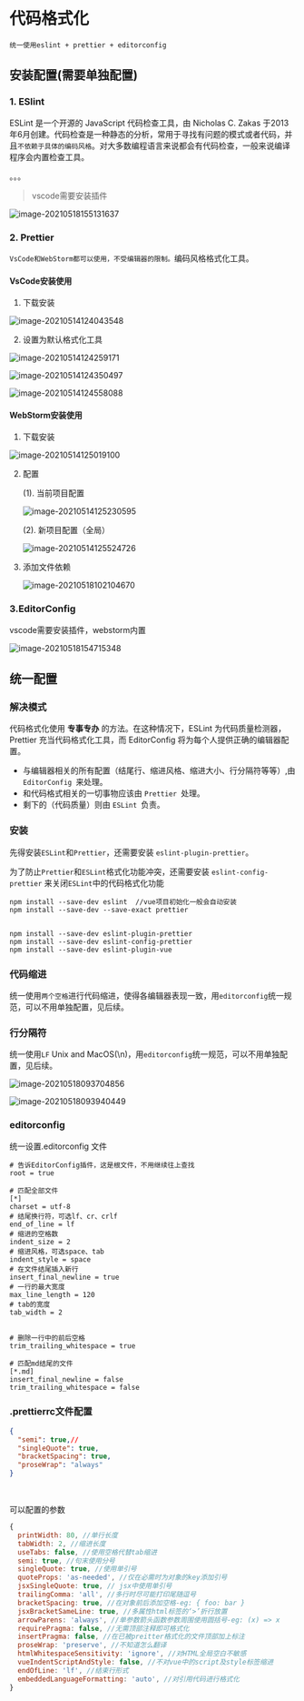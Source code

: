 # 代码格式化



`统一使用eslint + prettier + editorconfig`

## 安装配置(需要单独配置)

### 1. ESlint

ESLint 是一个开源的 JavaScript 代码检查工具，由 Nicholas C. Zakas 于2013年6月创建。代码检查是一种静态的分析，常用于寻找有问题的模式或者代码，并且`不依赖于具体的编码风格`。对大多数编程语言来说都会有代码检查，一般来说编译程序会内置检查工具。

。。。

> vscode需要安装插件

![image-20210518155131637](../image/代码格式化/image-20210518155131637.png)





### 2. Prettier

`VsCode和WebStorm都可以使用，不受编辑器的限制。`编码风格格式化工具。

#### VsCode安装使用

1. 下载安装

![image-20210514124043548](../image/代码格式化/image-20210514124043548.png)

2. 设置为默认格式化工具

![image-20210514124259171](../image/代码格式化/image-20210514124259171.png)

![image-20210514124350497](../image/代码格式化/image-20210514124350497.png)

![image-20210514124558088](../image/代码格式化/image-20210514124558088.png)





#### WebStorm安装使用

1. 下载安装

![image-20210514125019100](../image/代码格式化/image-20210514125019100.png)

2. 配置

   (1). 当前项目配置

      ![image-20210514125230595](../image/代码格式化/image-20210514125230595.png)

   (2). 新项目配置（全局）

      ![image-20210514125524726](../image/代码格式化/image-20210514125524726.png)

3. 添加文件依赖

   ![image-20210518102104670](../image/代码格式化/image-20210518102104670.png)



### 3.EditorConfig

vscode需要安装插件，webstorm内置

![image-20210518154715348](../image/代码格式化/image-20210518154715348.png)





## 统一配置



### 解决模式

代码格式化使用 **专事专办** 的方法。在这种情况下，ESLint 为代码质量检测器，Prettier 充当代码格式化工具，而 EditorConfig 将为每个人提供正确的编辑器配置。

- 与编辑器相关的所有配置（结尾行、缩进风格、缩进大小、行分隔符等等）,由 `EditorConfig `来处理。
- 和代码格式相关的一切事物应该由 `Prettier `处理。
- 剩下的（代码质量）则由 `ESLint `负责。



###  安装

先得安装`ESLint`和`Prettier`，还需要安装 `eslint-plugin-prettier`。

为了防止`Prettier`和`ESLint`格式化功能冲突，还需要安装 `eslint-config-prettier` 来关闭`ESLint`中的代码格式化功能

```text
npm install --save-dev eslint  //vue项目初始化一般会自动安装
npm install --save-dev --save-exact prettier


npm install --save-dev eslint-plugin-prettier
npm install --save-dev eslint-config-prettier
npm install --save-dev eslint-plugin-vue

```



### 代码缩进

统一使用`两个空格`进行代码缩进，使得各编辑器表现一致，用`editorconfig`统一规范，可以不用单独配置，见后续。



### 行分隔符

统一使用`LF` Unix and MacOS(\n)，用`editorconfig`统一规范，可以不用单独配置，见后续。

![image-20210518093704856](../image/代码格式化/image-20210518093704856.png)

![image-20210518093940449](../image/代码格式化/image-20210518093940449.png)



### editorconfig

统一设置.editorconfig  文件                                                                                                                                                                                

~~~
# 告诉EditorConfig插件，这是根文件，不用继续往上查找
root = true

# 匹配全部文件
[*]
charset = utf-8
# 结尾换行符，可选lf、cr、crlf
end_of_line = lf
# 缩进的空格数
indent_size = 2
# 缩进风格，可选space、tab
indent_style = space
# 在文件结尾插入新行
insert_final_newline = true
# 一行的最大宽度
max_line_length = 120
# tab的宽度
tab_width = 2


# 删除一行中的前后空格
trim_trailing_whitespace = true

# 匹配md结尾的文件
[*.md]
insert_final_newline = false
trim_trailing_whitespace = false

~~~







### .prettierrc文件配置

```json
{
  "semi": true,//
  "singleQuote": true,
  "bracketSpacing": true,
  "proseWrap": "always"
}
```

​                                                                                                                                                                         

可以配置的参数

~~~js
{
  printWidth: 80, //单行长度
  tabWidth: 2, //缩进长度
  useTabs: false, //使用空格代替tab缩进
  semi: true, //句末使用分号
  singleQuote: true, //使用单引号
  quoteProps: 'as-needed', //仅在必需时为对象的key添加引号
  jsxSingleQuote: true, // jsx中使用单引号
  trailingComma: 'all', //多行时尽可能打印尾随逗号
  bracketSpacing: true, //在对象前后添加空格-eg: { foo: bar }
  jsxBracketSameLine: true, //多属性html标签的‘>’折行放置
  arrowParens: 'always', //单参数箭头函数参数周围使用圆括号-eg: (x) => x
  requirePragma: false, //无需顶部注释即可格式化
  insertPragma: false, //在已被preitter格式化的文件顶部加上标注
  proseWrap: 'preserve', //不知道怎么翻译
  htmlWhitespaceSensitivity: 'ignore', //对HTML全局空白不敏感
  vueIndentScriptAndStyle: false, //不对vue中的script及style标签缩进
  endOfLine: 'lf', //结束行形式
  embeddedLanguageFormatting: 'auto', //对引用代码进行格式化
}  
~~~

